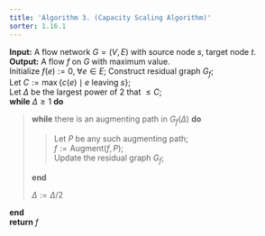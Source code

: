 ```yaml
---
title: 'Algorithm 3. (Capacity Scaling Algorithm)'
sorter: 1.16.1
---
```


**Input:** A flow network $G=(V,E)$ with source node $s$, target node
$t$.  
**Output:** A flow $f$ on $G$ with maximum value.  
Initialize $f(e):=0,\;\forall e\in E$; Construct residual graph $G_f$;  
Let $C:=\max\{c(e)\mid e\text{ leaving }s\}$;  
Let $\Delta$ be the largest power of 2 that $\leq C$;  
**while** $\Delta\geq1$ **do**

> **while** there is an augmenting path in $G_f(\Delta)$ **do**
>
> > Let $P$ be any such augmenting path;  
> > $f:=\text{Augment}(f,P)$;  
> > Update the residual graph $G_f$;
>
> **end**
>
> $\Delta:=\Delta/2$

**end**  
**return** $f$
